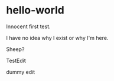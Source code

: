# hello-world
Innocent first test.

I have no idea why I exist or why I'm here.

Sheep?

TestEdit

dummy edit
